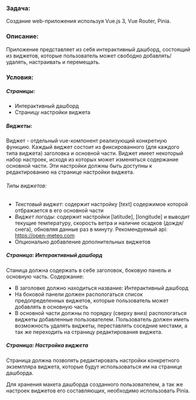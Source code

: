 ### Задача:

Создание web-приложения используя Vue.js 3, Vue Router, Pinia.

### Описание:

Приложение представляет из себя интерактивный дашборд, состоящий из виджетов, которые пользователь может свободно добавлять/удалять, настраивать и перемещать.

### Условия:

##### Страницы:

- Интерактивный дашборд
- Страницу настройки виджета

##### Виджеты:

Виджет - отдельный vue-компонент реализующий конкретную функцию.
Каждый виджет состоит из фиксированного (для каждого типа виджета) заголовка и основной части.
Виджет имеет некоторый набор настроек, исходя из которых может изменяться содержание основной части. Эти настройки должны быть доступны к редактированию на странице настройки виджета.

###### Типы виджетов:

- _Текстовый виджет_: содержит настройку [text] содержимое которой отбражается в его основной части
- _Виджет погоды_: содержит настройки [latitude], [longitude] и выводит текущие температуру, скорость ветра и наличие осадков (дождя/снега), обновляя данные раз в минуту. Рекомендуемый api: https://open-meteo.com
- Опционально добавление дополнительных виджетов

##### Страница: Интерактивный дашборд

Станица должна содержать в себе заголовок, боковую панель и основную часть.
Содержание:

- В заголовке должно находиться название: Интерактивный дашборд
- На боковой панели должен распологаться список предопределенных виджетов, которые пользователь может добавлять в основную часть
- В основной части должны по порядку (сверху вниз) распологаться виджеты добавленные пользователем.
  Пользователь должен иметь возможность удалять виджеты, переставлять соседние местами, а так же переходить на страницу редактирования виджета.

##### Страница: Настройка виджета

Страница должна позволять редактировать настройки конкретного экземпляра виджета, которые будут использоваться им на странице дашборда.

Для хранения макета дашборда созданного пользователем, а так же настроек виджетов его составляющих, необходимо использовать Pinia.
